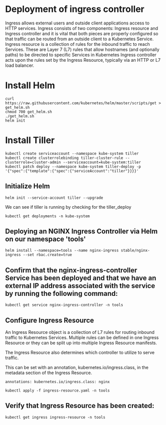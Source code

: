 # Deployment of ingress controller 

Ingress allows external users and outside client applications access to HTTP services. Ingress consists of two components: 
Ingress resource and Ingress controller and it is vital that both pieces are properly configured so that traffic can be routed from an outside client to a Kubernetes Service.
	Ingress resource is a collection of rules for the inbound traffic to reach Services. These are Layer 7 (L7) rules that allow hostnames (and optionally paths) to be directed to specific Services in Kubernetes
	Ingress controller acts upon the rules set by the Ingress Resource, typically via an HTTP or L7 load balancer.

# Install Helm
```
curl https://raw.githubusercontent.com/kubernetes/helm/master/scripts/get > get_helm.sh
chmod 700 get_helm.sh
./get_helm.sh
helm init
```
# Install Tiller
```
kubectl create serviceaccount --namespace kube-system tiller
kubectl create clusterrolebinding tiller-cluster-rule --clusterrole=cluster-admin --serviceaccount=kube-system:tiller
kubectl patch deploy --namespace kube-system tiller-deploy -p '{"spec":{"template":{"spec":{"serviceAccount":"tiller"}}}}'
```
## Initialize Helm
```
helm init --service-account tiller --upgrade
```
We can see if tiller is running by checking for the tiller_deploy
```
kubectl get deployments -n kube-system
```
## Deploying an NGINX Ingress Controller via Helm on our namespace 'tools'
```
helm install --namespace=tools --name nginx-ingress stable/nginx-ingress --set rbac.create=true 
```
## Confirm that the nginx-ingress-controller Service has been deployed and that we have an external IP address associated with the service by running the following command:
```
kubectl get service nginx-ingress-controller -n tools
```
## Configure Ingress Resource

An Ingress Resource object is a collection of L7 rules for routing inbound traffic to Kubernetes Services. Multiple rules can be defined in one Ingress Resource or they can be split up into multiple Ingress Resource manifests.

The Ingress Resource also determines which controller to utilize to serve traffic.

This can be set with an annotation, kubernetes.io/ingress.class, in the metadata section of the Ingress Resource.
```
annotations: kubernetes.io/ingress.class: nginx

kubectl apply -f ingress-resource.yaml -n tools
```
## Verify that Ingress Resource has been created:
```
kubectl get ingress ingress-resource -n tools
```


